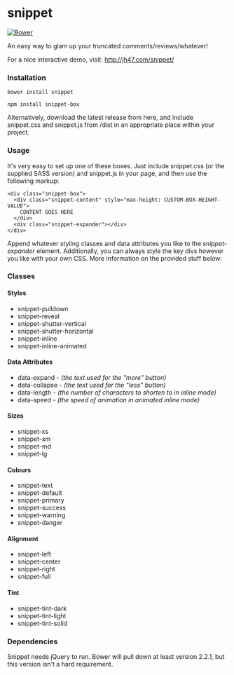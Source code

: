 # snippet
[![Bower](https://img.shields.io/bower/v/snippet.svg)](https://github.com/jamiehenson/snippet)

An easy way to glam up your truncated comments/reviews/whatever!

For a nice interactive demo, visit: http://jh47.com/snippet/

### Installation
```
bower install snippet
```

```
npm install snippet-box
```

Alternatively, download the latest release from here, and include snippet.css and snippet.js from /dist in an appropriate place within your project.

### Usage

It's very easy to set up one of these boxes. Just include snippet.css (or the supplied SASS version) and snippet.js in your page, and then use the following markup:

```
<div class="snippet-box">
  <div class="snippet-content" style="max-height: CUSTOM-BOX-HEIGHT-VALUE">
    CONTENT GOES HERE
  </div>
  <div class="snippet-expander"></div>
</div>
```
  
Append whatever styling classes and data attributes you like to the *snippet-expander* element. Additionally, you can always style the key divs however you like with your own CSS. More information on the provided stuff below:

### Classes
#### Styles
- snippet-pulldown
- snippet-reveal
- snippet-shutter-vertical
- snippet-shutter-horizontal
- snippet-inline
- snippet-inline-animated

#### Data Attributes
- data-expand - _(the text used for the "more" button)_
- data-collapse - _(the text used for the "less" button)_
- data-length - _(the number of characters to shorten to in inline mode)_
- data-speed - _(the speed of animation in animated inline mode)_

#### Sizes
- snippet-xs
- snippet-sm
- snippet-md
- snippet-lg

#### Colours
- snippet-text
- snippet-default
- snippet-primary
- snippet-success
- snippet-warning
- snippet-danger

#### Alignment
- snippet-left
- snippet-center
- snippet-right
- snippet-full

#### Tint
- snippet-tint-dark
- snippet-tint-light
- snippet-tint-solid

### Dependencies
Snippet needs jQuery to run. Bower will pull down at least version 2.2.1, but this version isn't a hard requirement.
